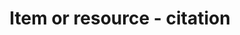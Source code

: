 ---
title: 'Item or resource - citation'
field: 'dcterms.bibliographicCitation'
slug: 'resource-description-citation'
description: 'Include sufficient bibliographic detail to identify the resource as unambiguously as possible.'
comment: 'consistent style recommended'
required: False
policy: 'Free value. Single value only.'
---